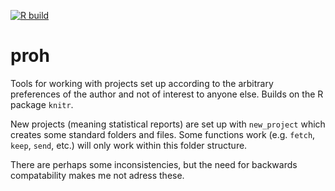 [![R build](https://github.com/renlund/proh/workflows/R/badge.svg)](https://github.com/renlund/proh/actions/workflows/r.yml)

proh
====

Tools for working with projects set up according to the arbitrary preferences
of the author and not of interest to anyone else. Builds on the R package `knitr`.

New projects (meaning statistical reports) are set up with `new_project` which
creates some standard folders and files. Some functions work (e.g. `fetch`,
`keep`, `send`, etc.) will only work within this folder structure.

There are perhaps some inconsistencies, but the need for backwards compatability
makes me not adress these.
